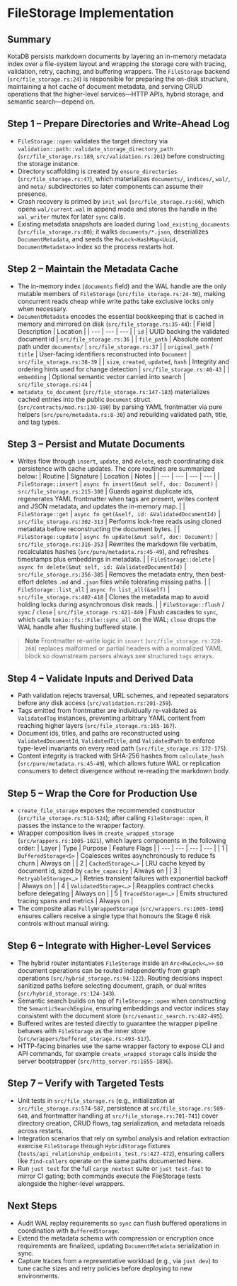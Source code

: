 # FileStorage Implementation

## Summary
KotaDB persists markdown documents by layering an in-memory metadata index over a file-system layout and wrapping the storage core with tracing, validation, retry, caching, and buffering wrappers. The `FileStorage` backend (`src/file_storage.rs:24`) is responsible for preparing the on-disk structure, maintaining a hot cache of document metadata, and serving CRUD operations that the higher-level services—HTTP APIs, hybrid storage, and semantic search—depend on.

## Step 1 – Prepare Directories and Write-Ahead Log
- `FileStorage::open` validates the target directory via `validation::path::validate_storage_directory_path` (`src/file_storage.rs:189`, `src/validation.rs:201`) before constructing the storage instance.
- Directory scaffolding is created by `ensure_directories` (`src/file_storage.rs:47`), which materializes `documents/`, `indices/`, `wal/`, and `meta/` subdirectories so later components can assume their presence.
- Crash recovery is primed by `init_wal` (`src/file_storage.rs:66`), which opens `wal/current.wal` in append mode and stores the handle in the `wal_writer` mutex for later `sync` calls.
- Existing metadata snapshots are loaded during `load_existing_documents` (`src/file_storage.rs:80`); it walks `documents/*.json`, deserializes `DocumentMetadata`, and seeds the `RwLock<HashMap<Uuid, DocumentMetadata>>` index so the process restarts hot.

## Step 2 – Maintain the Metadata Cache
- The in-memory index (`documents` field) and the WAL handle are the only mutable members of `FileStorage` (`src/file_storage.rs:24-30`), making concurrent reads cheap while write paths take exclusive locks only when necessary.
- `DocumentMetadata` encodes the essential bookkeeping that is cached in memory and mirrored on disk (`src/file_storage.rs:35-44`):
  | Field | Description | Location |
  | --- | --- | --- |
  | `id` | UUID backing the validated document id | `src/file_storage.rs:36` |
  | `file_path` | Absolute content path under `documents/` | `src/file_storage.rs:37` |
  | `original_path` / `title` | User-facing identifiers reconstructed into `Document` | `src/file_storage.rs:38-39` |
  | `size`, `created`, `updated`, `hash` | Integrity and ordering hints used for change detection | `src/file_storage.rs:40-43` |
  | `embedding` | Optional semantic vector carried into search | `src/file_storage.rs:44` |
- `metadata_to_document` (`src/file_storage.rs:147-183`) materializes cached entries into the public `Document` struct (`src/contracts/mod.rs:130-190`) by parsing YAML frontmatter via pure helpers (`src/pure/metadata.rs:8-30`) and rebuilding validated path, title, and tag types.

## Step 3 – Persist and Mutate Documents
- Writes flow through `insert`, `update`, and `delete`, each coordinating disk persistence with cache updates. The core routines are summarized below:
  | Routine | Signature | Location | Notes |
  | --- | --- | --- | --- |
  | `FileStorage::insert` | `async fn insert(&mut self, doc: Document)` | `src/file_storage.rs:215-300` | Guards against duplicate ids, regenerates YAML frontmatter when tags are present, writes content and JSON metadata, and updates the in-memory map. |
  | `FileStorage::get` | `async fn get(&self, id: &ValidatedDocumentId)` | `src/file_storage.rs:302-313` | Performs lock-free reads using cloned metadata before reconstructing the document bytes. |
  | `FileStorage::update` | `async fn update(&mut self, doc: Document)` | `src/file_storage.rs:316-353` | Rewrites the markdown file verbatim, recalculates hashes (`src/pure/metadata.rs:45-49`), and refreshes timestamps plus embeddings in metadata. |
  | `FileStorage::delete` | `async fn delete(&mut self, id: &ValidatedDocumentId)` | `src/file_storage.rs:356-385` | Removes the metadata entry, then best-effort deletes `.md` and `.json` files while tolerating missing paths. |
  | `FileStorage::list_all` | `async fn list_all(&self)` | `src/file_storage.rs:402-418` | Clones the metadata map to avoid holding locks during asynchronous disk reads. |
  | `FileStorage::flush` / `sync` / `close` | `src/file_storage.rs:421-449` | Flush cascades to `sync`, which calls `tokio::fs::File::sync_all` on the WAL; `close` drops the WAL handle after flushing buffered state. |

> **Note** Frontmatter re-write logic in `insert` (`src/file_storage.rs:228-268`) replaces malformed or partial headers with a normalized YAML block so downstream parsers always see structured `tags` arrays.

## Step 4 – Validate Inputs and Derived Data
- Path validation rejects traversal, URL schemes, and repeated separators before any disk access (`src/validation.rs:201-259`).
- Tags emitted from frontmatter are individually re-validated as `ValidatedTag` instances, preventing arbitrary YAML content from reaching higher layers (`src/file_storage.rs:165-167`).
- Document ids, titles, and paths are reconstructed using `ValidatedDocumentId`, `ValidatedTitle`, and `ValidatedPath` to enforce type-level invariants on every read path (`src/file_storage.rs:172-175`).
- Content integrity is tracked with SHA-256 hashes from `calculate_hash` (`src/pure/metadata.rs:45-49`), which allows future WAL or replication consumers to detect divergence without re-reading the markdown body.

## Step 5 – Wrap the Core for Production Use
- `create_file_storage` exposes the recommended constructor (`src/file_storage.rs:514-524`); after calling `FileStorage::open`, it passes the instance to the wrapper factory.
- Wrapper composition lives in `create_wrapped_storage` (`src/wrappers.rs:1005-1021`), which layers components in the following order:
  | Layer | Type | Purpose | Feature Flags |
  | --- | --- | --- | --- |
  | 1 | `BufferedStorage<S>` | Coalesces writes asynchronously to reduce fs churn | Always on |
  | 2 | `CachedStorage<…>` | LRU cache keyed by document id, sized by `cache_capacity` | Always on |
  | 3 | `RetryableStorage<…>` | Retries transient failures with exponential backoff | Always on |
  | 4 | `ValidatedStorage<…>` | Reapplies contract checks before delegating | Always on |
  | 5 | `TracedStorage<…>` | Emits structured tracing spans and metrics | Always on |
- The composite alias `FullyWrappedStorage` (`src/wrappers.rs:1005-1008`) ensures callers receive a single type that honours the Stage 6 risk controls without manual wiring.

## Step 6 – Integrate with Higher-Level Services
- The hybrid router instantiates `FileStorage` inside an `Arc<RwLock<…>>` so document operations can be routed independently from graph operations (`src/hybrid_storage.rs:94-122`). Routing decisions inspect sanitized paths before selecting document, graph, or dual writes (`src/hybrid_storage.rs:124-143`).
- Semantic search builds on top of `FileStorage::open` when constructing the `SemanticSearchEngine`, ensuring embeddings and vector indices stay consistent with the document store (`src/semantic_search.rs:482-495`).
- Buffered writes are tested directly to guarantee the wrapper pipeline behaves with `FileStorage` as the inner store (`src/wrappers/buffered_storage.rs:493-517`).
- HTTP-facing binaries use the same wrapper factory to expose CLI and API commands, for example `create_wrapped_storage` calls inside the server bootstrapper (`src/http_server.rs:1855-1896`).

## Step 7 – Verify with Targeted Tests
- Unit tests in `src/file_storage.rs` (e.g., initialization at `src/file_storage.rs:574-587`, persistence at `src/file_storage.rs:589-640`, and frontmatter handling at `src/file_storage.rs:701-741`) cover directory creation, CRUD flows, tag serialization, and metadata reloads across restarts.
- Integration scenarios that rely on symbol analysis and relation extraction exercise `FileStorage` through `HybridStorage` fixtures (`tests/api_relationship_endpoints_test.rs:427-472`), ensuring callers like `find-callers` operate on the same paths documented here.
- Run `just test` for the full `cargo nextest` suite or `just test-fast` to mirror CI gating; both commands execute the FileStorage tests alongside the higher-level wrappers.

## Next Steps
- Audit WAL replay requirements so `sync` can flush buffered operations in coordination with `BufferedStorage`.
- Extend the metadata schema with compression or encryption once requirements are finalized, updating `DocumentMetadata` serialization in sync.
- Capture traces from a representative workload (e.g., via `just dev`) to tune cache sizes and retry policies before deploying to new environments.
